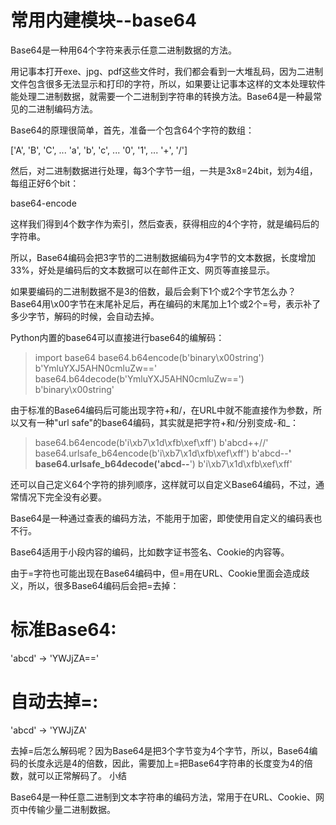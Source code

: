 # 常用内建模块--base64

Base64是一种用64个字符来表示任意二进制数据的方法。

用记事本打开exe、jpg、pdf这些文件时，我们都会看到一大堆乱码，因为二进制文件包含很多无法显示和打印的字符，所以，如果要让记事本这样的文本处理软件能处理二进制数据，就需要一个二进制到字符串的转换方法。Base64是一种最常见的二进制编码方法。

Base64的原理很简单，首先，准备一个包含64个字符的数组：

['A', 'B', 'C', ... 'a', 'b', 'c', ... '0', '1', ... '+', '/']

然后，对二进制数据进行处理，每3个字节一组，一共是3x8=24bit，划为4组，每组正好6个bit：

base64-encode

这样我们得到4个数字作为索引，然后查表，获得相应的4个字符，就是编码后的字符串。

所以，Base64编码会把3字节的二进制数据编码为4字节的文本数据，长度增加33%，好处是编码后的文本数据可以在邮件正文、网页等直接显示。

如果要编码的二进制数据不是3的倍数，最后会剩下1个或2个字节怎么办？Base64用\x00字节在末尾补足后，再在编码的末尾加上1个或2个=号，表示补了多少字节，解码的时候，会自动去掉。

Python内置的base64可以直接进行base64的编解码：

> import base64
> base64.b64encode(b'binary\x00string')
b'YmluYXJ5AHN0cmluZw=='
> base64.b64decode(b'YmluYXJ5AHN0cmluZw==')
b'binary\x00string'

由于标准的Base64编码后可能出现字符+和/，在URL中就不能直接作为参数，所以又有一种"url safe"的base64编码，其实就是把字符+和/分别变成-和_：

> base64.b64encode(b'i\xb7\x1d\xfb\xef\xff')
b'abcd++//'
> base64.urlsafe_b64encode(b'i\xb7\x1d\xfb\xef\xff')
b'abcd--__'
> base64.urlsafe_b64decode('abcd--__')
b'i\xb7\x1d\xfb\xef\xff'

还可以自己定义64个字符的排列顺序，这样就可以自定义Base64编码，不过，通常情况下完全没有必要。

Base64是一种通过查表的编码方法，不能用于加密，即使使用自定义的编码表也不行。

Base64适用于小段内容的编码，比如数字证书签名、Cookie的内容等。

由于=字符也可能出现在Base64编码中，但=用在URL、Cookie里面会造成歧义，所以，很多Base64编码后会把=去掉：

# 标准Base64:
'abcd' -> 'YWJjZA=='
# 自动去掉=:
'abcd' -> 'YWJjZA'

去掉=后怎么解码呢？因为Base64是把3个字节变为4个字节，所以，Base64编码的长度永远是4的倍数，因此，需要加上=把Base64字符串的长度变为4的倍数，就可以正常解码了。
小结

Base64是一种任意二进制到文本字符串的编码方法，常用于在URL、Cookie、网页中传输少量二进制数据。
